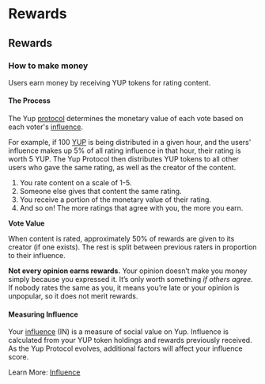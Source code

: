 # Rewards

## Rewards

### How to make money

Users earn money by receiving YUP tokens for rating content.

#### The Process

The Yup [protocol](https://github.com/Yup-io/yup\_docs/tree/24938ac610bbd465109806ec69fb9e97054f2399/protocol.md) determines the monetary value of each vote based on each voter's [influence](https://docs.yup.io/#/protocol?id=influence).&#x20;

For example, if 100 [YUP](https://github.com/Yup-io/yup\_docs/tree/24938ac610bbd465109806ec69fb9e97054f2399/token.md) is being distributed in a given hour, and the users' influence makes up 5% of all rating influence in that hour, their rating is worth 5 YUP. The Yup Protocol then distributes YUP tokens to all other users who gave the same rating, as well as the creator of the content.

1. You rate content on a scale of 1-5.
2. Someone else gives that content the same rating.
3. You receive a portion of the monetary value of their rating.
4. And so on! The more ratings that agree with you, the more you earn.

**Vote Value**

When content is rated, approximately 50% of rewards are given to its creator (if one exists). The rest is split between previous raters in proportion to their influence.

**Not every opinion earns rewards.** Your opinion doesn’t make you money simply because you expressed it. It’s only worth something _if others agree_. If nobody rates the same as you, it means you’re late or your opinion is unpopular, so it does not merit rewards.

#### Measuring Influence

Your [influence](https://docs.yup.io/#/protocol?id=influence) (IN) is a measure of social value on Yup. Influence is calculated from your YUP token holdings and rewards previously received. As the Yup Protocol evolves, additional factors will affect your influence score.

Learn More: [Influence](https://docs.yup.io/#/protocol?id=influence)

